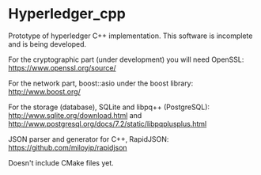 Hyperledger_cpp
===============

Prototype of hyperledger C++ implementation. This software is incomplete and is being developed.

For the cryptographic part (under development) you will need OpenSSL: https://www.openssl.org/source/

For the network part, boost::asio under the boost library: http://www.boost.org/

For the storage (database), SQLite and libpq++ (PostgreSQL): http://www.sqlite.org/download.html and http://www.postgresql.org/docs/7.2/static/libpqplusplus.html

JSON parser and generator for C++, RapidJSON: https://github.com/miloyip/rapidjson

Doesn't include CMake files yet.
